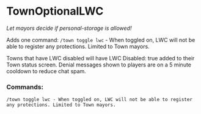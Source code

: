 # TownOptionalLWC

*Let mayors decide if personal-storage is allowed!*

Adds one command: `/town toggle lwc` - When toggled on, LWC will not be able to register any protections. Limited to Town mayors.

Towns that have LWC disabled will have LWC Disabled: true added to their Town status screen.
Denial messages shown to players are on a 5 minute cooldown to reduce chat spam.

### Commands:
```
/town toggle lwc - When toggled on, LWC will not be able to register any protections. Limited to Town mayors.
```
